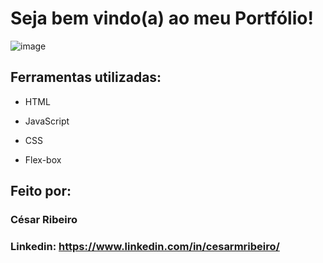 # Seja bem vindo(a) ao meu Portfólio!

![image](https://i.imgur.com/pcBYEow.png)

## Ferramentas utilizadas:

* HTML

* JavaScript

* CSS

* Flex-box

## Feito por:

### César Ribeiro

### Linkedin: https://www.linkedin.com/in/cesarmribeiro/